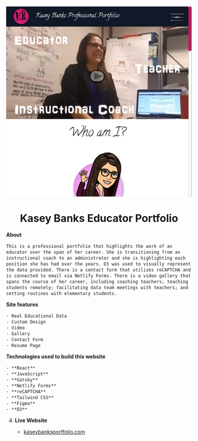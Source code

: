 <p align="center"><img alt="kasey header image" src="https://github.com/mattrbanks/kasey-banks-professional-portfolio/blob/master/src/images/kaseybanksportfoliosite.png?raw=true" /></p>
<h1 align="center">
  Kasey Banks Educator Portfolio
</h1>

**About**

    This is a professional portfolio that highlights the work of an educator over the span of her career. She is transitioning from an instructional coach to an administrator and she is highlighting each position she has had over the years. D3 was used to visually represent the data provided. There is a contact form that utilizes reCAPTCHA and is connected to email via Netlify Forms. There is a video gallery that spans the course of her career, including coaching teachers; teaching students remotely; facilitating data team meetings with teachers; and setting routines with elementary students.

**Site features**

    - Real Educational Data
    - Custom Design
    - Video
    - Gallery
    - Contact Form
    - Resume Page

**Technologies used to build this website**

    - **React**
    - **JavaScript**
    - **Gatsby**
    - **Netlify Forms**
    - **reCAPTCHA**
    - **Tailwind CSS**
    - **Figma**
    - **D3**

4.  **Live Website**

    - [kaseybanksportfolio.com](https://kaseybanksportfolio.com/)
